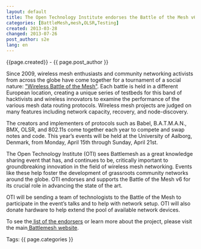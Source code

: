 ```yaml
---
layout: default
title: The Open Technology Institute endorses the Battle of the Mesh v6
categories: [BattleMesh,mesh,OLSR,Testing]
created: 2013-03-28
changed: 2013-07-26
post_author: s2e
lang: en
---
```

 <div class="meta">
  <span class="author">{{page.created}} - {{ page.post_author }}</span>
</div>
 <p dir="ltr" id="internal-source-marker_0.19396559966617988">Since 2009, wireless mesh enthusiasts and community networking activists from across the globe have come together for a tournament of a social nature: <a href="http://battlemesh.org/">&quot;Wireless Battle of the Mesh&quot;</a>. Each battle is held in a different European location, creating a unique series of testbeds for this band of hacktivists and wireless innovators to examine the performance of the various mesh data routing protocols. Wireless mesh projects are judged on many features including network capacity, recovery, and node-discovery.</p><p dir="ltr">The creators and implementers of protocols such as Babel, B.A.T.M.A.N., BMX, OLSR, and 802.11s come together each year to compete and swap notes and code. This year&rsquo;s events will be held at the University of Aalborg, Denmark, from Monday, April 15th through Sunday, April 21st.</p><p dir="ltr">The Open Technology Institute (OTI) sees Battlemesh as a great knowledge sharing event that has, and continues to be, critically important to groundbreaking innovation in the field of wireless mesh networking. Events like these help foster the development of grassroots community networks around the globe. OTI endorses and supports the Battle of the Mesh v6 for its crucial role in advancing the state of the art.</p><p dir="ltr">OTI will be sending a team of technologists to the Battle of the Mesh to participate in the event&rsquo;s talks and to help with network setup. OTI will also donate hardware to help extend the pool of available network devices.</p><p dir="ltr">To see the<a href="http://battlemesh.org/Endorsements2013"> list of the endorsers</a> or learn more about the project, please visit the main<a href="http://battlemesh.org/BattleMeshV6"> Battlemesh website</a>.</p> <div class="tags">Tags: {{ page.categories }}</div>